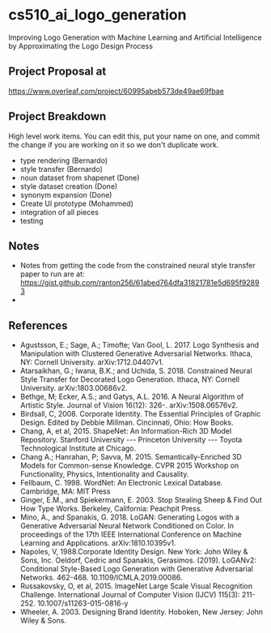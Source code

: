 # cs510_ai_logo_generation
Improving Logo Generation with Machine Learning and Artificial Intelligence by Approximating the Logo Design Process

## Project Proposal at 
https://www.overleaf.com/project/60995abeb573de49ae69fbae

## Project Breakdown

High level work items.
You can edit this, put your name on one, and commit the change if you are working on it so we don't duplicate work.

* type rendering (Bernardo)
* style transfer (Bernardo)
* noun dataset from shapenet (Done)
* style dataset creation (Done)
* synonym expansion (Done)
* Create UI prototype (Mohammed)
* integration of all pieces
* testing

## Notes

* Notes from getting the code from the constrained neural style transfer paper to run are at: https://gist.github.com/ranton256/61abed764dfa31821781e5d695f92893
* 
## References

* Agustsson, E.; Sage, A.; Timofte; Van Gool, L. 2017. Logo Synthesis and Manipulation with Clustered Generative Adversarial Networks. Ithaca, NY: Cornell University. arXiv:1712.04407v1.
* Atarsaikhan, G.; Iwana, B.K.; and Uchida, S. 2018. Constrained Neural Style Transfer for Decorated Logo Generation. Ithaca, NY: Cornell University. arXiv:1803.00686v2.
* Bethge, M; Ecker, A.S.; and Gatys, A.L. 2016. A Neural Algorithm of Artistic Style. Journal of Vision 16(12): 326-. arXiv:1508.06576v2.
* Birdsall, C, 2008. Corporate Identity. The Essential Principles of Graphic Design. Edited by Debbie Millman. Cincinnati, Ohio: How Books.
* Chang, A, et al, 2015. ShapeNet: An Information-Rich 3D Model Repository. Stanford University --- Princeton University --- Toyota Technological Institute at Chicago.
* Chang A.; Hanrahan, P; Savva, M. 2015. Semantically-Enriched 3D Models for Common-sense Knowledge. CVPR 2015 Workshop on Functionality, Physics, Intentionality and Causality.
* Fellbaum, C. 1998. WordNet: An Electronic Lexical Database. Cambridge, MA: MIT Press
* Ginger, E.M., and Spiekermann, E. 2003. Stop Stealing Sheep & Find Out How Type Works. Berkeley, California: Peachpit Press.
* Mino, A., and Spanakis, G. 2018. LoGAN: Generating Logos with a Generative Adversarial Neural Network Conditioned on Color. In proceedings of the 17th IEEE International Conference on Machine Learning and Applications. arXiv:1810.10395v1.
* Napoles, V, 1988.Corporate Identity Design. New York: John Wiley & Sons, Inc.
Oeldorf, Cedric and Spanakis, Gerasimos. (2019). LoGANv2: Conditional Style-Based Logo Generation with Generative Adversarial Networks. 462-468. 10.1109/ICMLA.2019.00086.
* Russakovsky, O, et al, 2015. ImageNet Large Scale Visual Recognition Challenge. International Journal of Computer Vision (IJCV) 115(3): 211-252. 10.1007/s11263-015-0816-y
* Wheeler, A. 2003. Designing Brand Identity. Hoboken, New Jersey: John Wiley & Sons. 



